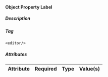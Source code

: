 #### Object Property Label

##### Description

##### Tag
`<editor/>`

##### Attributes

| Attribute | Required | Type  | Value(s) |
| --------- | :------: | :---: | -------- |
